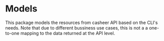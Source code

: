 # Models

This package models the resources from casheer API based on the CLI's needs.
Note that due to different bussiness use cases, this is not a a one-to-one
mapping to the data returned at the API level.
